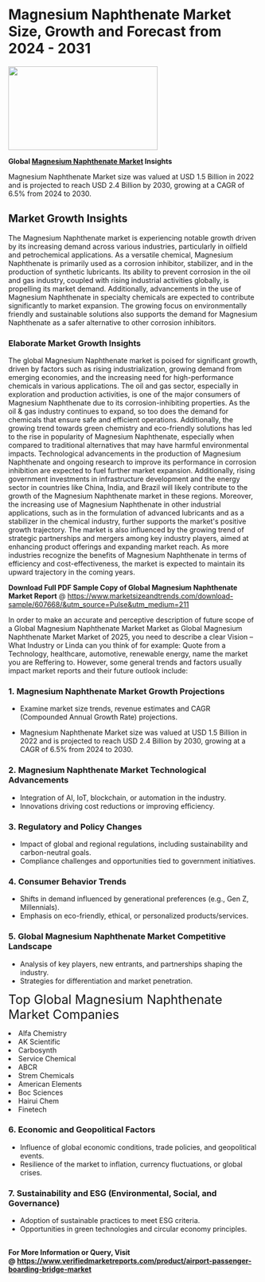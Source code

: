 <H1>Magnesium Naphthenate Market Size, Growth and Forecast from 2024 - 2031</H1><img class="aligncenter size-medium wp-image-584254" src="https://thirdeyenews.in/wp-content/uploads/2024/09/Global-Market-Research-300x168.jpeg" alt="" width="300" height="168" /><p><strong>Global&nbsp;<a href="https://www.marketsizeandtrends.com/download-sample/607668/&amp;utm_source=Pulse&amp;utm_medium=211">Magnesium Naphthenate Market</a> Insights</strong></p><p>Magnesium Naphthenate Market size was valued at USD 1.5 Billion in 2022 and is projected to reach USD 2.4 Billion by 2030, growing at a CAGR of 6.5% from 2024 to 2030.</p><p><h2>Market Growth Insights</h2> The Magnesium Naphthenate market is experiencing notable growth driven by its increasing demand across various industries, particularly in oilfield and petrochemical applications. As a versatile chemical, Magnesium Naphthenate is primarily used as a corrosion inhibitor, stabilizer, and in the production of synthetic lubricants. Its ability to prevent corrosion in the oil and gas industry, coupled with rising industrial activities globally, is propelling its market demand. Additionally, advancements in the use of Magnesium Naphthenate in specialty chemicals are expected to contribute significantly to market expansion. The growing focus on environmentally friendly and sustainable solutions also supports the demand for Magnesium Naphthenate as a safer alternative to other corrosion inhibitors. <h3>Elaborate Market Growth Insights</h3> The global Magnesium Naphthenate market is poised for significant growth, driven by factors such as rising industrialization, growing demand from emerging economies, and the increasing need for high-performance chemicals in various applications. The oil and gas sector, especially in exploration and production activities, is one of the major consumers of Magnesium Naphthenate due to its corrosion-inhibiting properties. As the oil & gas industry continues to expand, so too does the demand for chemicals that ensure safe and efficient operations. Additionally, the growing trend towards green chemistry and eco-friendly solutions has led to the rise in popularity of Magnesium Naphthenate, especially when compared to traditional alternatives that may have harmful environmental impacts. Technological advancements in the production of Magnesium Naphthenate and ongoing research to improve its performance in corrosion inhibition are expected to fuel further market expansion. Additionally, rising government investments in infrastructure development and the energy sector in countries like China, India, and Brazil will likely contribute to the growth of the Magnesium Naphthenate market in these regions. Moreover, the increasing use of Magnesium Naphthenate in other industrial applications, such as in the formulation of advanced lubricants and as a stabilizer in the chemical industry, further supports the market's positive growth trajectory. The market is also influenced by the growing trend of strategic partnerships and mergers among key industry players, aimed at enhancing product offerings and expanding market reach. As more industries recognize the benefits of Magnesium Naphthenate in terms of efficiency and cost-effectiveness, the market is expected to maintain its upward trajectory in the coming years. </p><p><span class=""><strong>Download Full PDF Sample Copy of Global Magnesium Naphthenate Market Report</strong> @ <a href="https://www.marketsizeandtrends.com/download-sample/607668/&amp;utm_source=Pulse&amp;utm_medium=211" target="_blank">https://www.marketsizeandtrends.com/download-sample/607668/&amp;utm_source=Pulse&amp;utm_medium=211</a></span></p><p>In order to make an accurate and perceptive description of future scope of a Global&nbsp;Magnesium Naphthenate Market Market as Global&nbsp;Magnesium Naphthenate Market Market of 2025, you need to describe a clear Vision &ndash; What Industry or Linda can you think of for example: Quote from a Technology, healthcare, automotive, renewable energy, name the market you are Reffering to. However, some general trends and factors usually impact market reports and their future outlook include:</p><h3>1.&nbsp;<strong>Magnesium Naphthenate Market Growth Projections</strong></h3><ul><li>Examine market size trends, revenue estimates and CAGR (Compounded Annual Growth Rate) projections.</li><li><p>Magnesium Naphthenate Market size was valued at USD 1.5 Billion in 2022 and is projected to reach USD 2.4 Billion by 2030, growing at a CAGR of 6.5% from 2024 to 2030.</p></li></ul><h3>2.&nbsp;<strong>Magnesium Naphthenate Market Technological Advancements</strong></h3><ul><li>Integration of AI, IoT, blockchain, or automation in the industry.</li><li>Innovations driving cost reductions or improving efficiency.</li></ul><h3>3.&nbsp;<strong>Regulatory and Policy Changes</strong></h3><ul><li>Impact of global and regional regulations, including sustainability and carbon-neutral goals.</li><li>Compliance challenges and opportunities tied to government initiatives.</li></ul><h3>4.&nbsp;<strong>Consumer Behavior Trends</strong></h3><ul><li>Shifts in demand influenced by generational preferences (e.g., Gen Z, Millennials).</li><li>Emphasis on eco-friendly, ethical, or personalized products/services.</li></ul><h3>5.&nbsp;<strong>Global Magnesium Naphthenate Market Competitive Landscape</strong></h3><ul><li>Analysis of key players, new entrants, and partnerships shaping the industry.</li><li>Strategies for differentiation and market penetration.</li></ul><p data-pm-slice="1 1 []"><span style="color: inherit; font-family: inherit; font-size: 25px;">Top Global Magnesium Naphthenate Market Companies</span></p><div class="" data-test-id=""><p><li>Alfa Chemistry</li><li> AK Scientific</li><li> Carbosynth</li><li> Service Chemical</li><li> ABCR</li><li> Strem Chemicals</li><li> American Elements</li><li> Boc Sciences</li><li> Hairui Chem</li><li> Finetech</li></p></div><h3>6.&nbsp;<strong>Economic and Geopolitical Factors</strong></h3><ul><li>Influence of global economic conditions, trade policies, and geopolitical events.</li><li>Resilience of the market to inflation, currency fluctuations, or global crises.</li></ul><h3>7.&nbsp;<strong>Sustainability and ESG (Environmental, Social, and Governance)</strong></h3><ul><li>Adoption of sustainable practices to meet ESG criteria.</li><li>Opportunities in green technologies and circular economy principles.</li></ul><h2><strong style="font-size: 14px;">For More Information or Query, Visit @&nbsp;</strong><a style="background-color: #ffffff; font-size: 14px;" href="https://www.marketsizeandtrends.com/report/magnesium-naphthenate-market/" target="_blank">https://www.verifiedmarketreports.com/product/airport-passenger-boarding-bridge-market</a></h2>

